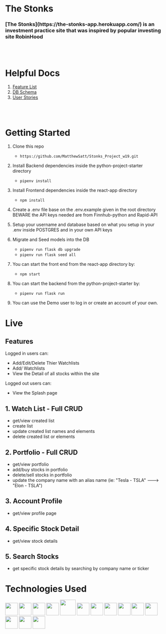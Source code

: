 <h1> The Stonks </h1>
<h3> [The Stonks](https://the-stonks-app.herokuapp.com/) is an investment practice site that was inspired by popular investing site RobinHood</h3>
<br>
</br>

<h1> Helpful Docs </h1>
<ol>
 <li><a href='https://github.com/MatthewSatt/Stonks_Project_w19/wiki/Feature-List'>Feature List</a> </li>
 <li><a href='https://github.com/MatthewSatt/Stonks_Project_w19/wiki/Database-Schema'>DB Schema</a></li>
 <li><a href='https://github.com/MatthewSatt/Stonks_Project_w19/wiki/Feature-List'>User Stories</a></li>
</ol>

<div>

<br>
</br>
<h1> Getting Started </h1>

1. Clone this repo

    * ```https://github.com/MatthewSatt/Stonks_Project_w19.git```

2. Install Backend dependencies inside the python-project-starter directory

    * ```pipenv install```

3. Install Frontend dependencies inside the react-app directory

    * ```npm install```


4. Create a .env file base on the .env.example given in the root directory BEWARE the API keys needed are from Finnhub-python and Rapid-API

5. Setup your username and database based on what you setup in your .env inside POSTGRES and in your own API keys

6. Migrate and Seed models into the DB

    * ```pipenv run flask db upgrade```
    * ```pipenv run flask seed all```

7. You can start the front end from the react-app directory by:

    * ```npm start```
8. You can start the backend from the python-project-starter by:

    * ```pipenv run flask run```

8. You can use the Demo user to log in or create an account of your own.


<h1> Live </h1>

## Features

Logged in users can:

 - Add/Edit/Delete Thier Watchlists
 - Add/ Watchlists
 - View the Detail of all stocks within the site

Logged out users can:
- View the Splash page

##  1. Watch List - Full CRUD
  * get/view created list
  * create list
  * update created list names and elements
  * delete created list or elements

## 2. Portfolio - Full CRUD
  * get/view portfolio
  * add/buy stocks in portfolio
  * delete/sell stocks in portfolio
  * update the company name with an alias name (ie: "Tesla - TSLA" ---> "Elon - TSLA")

##  3. Account Profile
  * get/view profile page

## 4. Specific Stock Detail
  * get/view stock details

## 5. Search Stocks
  * get specific stock details by searching by company name or ticker




<h1>Technologies Used </h1>
<img  src="https://cdn.jsdelivr.net/gh/devicons/devicon/icons/javascript/javascript-original.svg"  height=40/>
<img src="https://cdn.jsdelivr.net/gh/devicons/devicon/icons/react/react-original.svg" height=40/>
<img src="https://cdn.jsdelivr.net/gh/devicons/devicon/icons/redux/redux-original.svg" height=40/>
<img src="https://cdn.jsdelivr.net/gh/devicons/devicon/icons/nodejs/nodejs-plain-wordmark.svg" height=40/>
<img src="https://cdn.jsdelivr.net/gh/devicons/devicon/icons/express/express-original-wordmark.svg" height=50/>
<img  src="https://cdn.jsdelivr.net/gh/devicons/devicon/icons/postgresql/postgresql-original.svg"  height=40/>
<img  src="https://cdn.jsdelivr.net/gh/devicons/devicon/icons/sequelize/sequelize-original.svg"  height=40/>
<img  src="https://cdn.jsdelivr.net/gh/devicons/devicon/icons/css3/css3-original.svg"  height=40/>
<img  src="https://cdn.jsdelivr.net/gh/devicons/devicon/icons/html5/html5-original.svg"  height=40/>
<img  src="https://cdn.jsdelivr.net/gh/devicons/devicon/icons/git/git-original.svg"  height=40/>
<img  src="https://cdn.jsdelivr.net/gh/devicons/devicon/icons/vscode/vscode-original.svg"  height=40/>
<img src="https://cdn.jsdelivr.net/gh/devicons/devicon/icons/python/python-original.svg" height=40/>
<img src="https://cdn.jsdelivr.net/gh/devicons/devicon/icons/flask/flask-original-wordmark.svg" height=40/>
<img src="https://cdn.jsdelivr.net/gh/devicons/devicon/icons/docker/docker-plain-wordmark.svg" height=40/>


</div>
